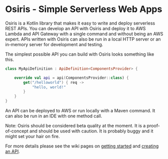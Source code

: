# Osiris - Simple Serverless Web Apps

Osiris is a Kotlin library that makes it easy to write and deploy serverless REST APIs. You can develop an API with Osiris and deploy it to AWS Lambda and API Gateway with a single command and without being an AWS expert. APIs written with Osiris can also be run in a local HTTP server or an in-memory server for development and testing.

The simplest possible API you can build with Osiris looks something like this.

```kotlin
class MyApiDefinition : ApiDefinition<ComponentsProvider> {

    override val api = api(ComponentsProvider::class) {
        get("/helloworld") { req ->
            "hello, world!"
        }
    }
}
```

An API can be deployed to AWS or run locally with a Maven command. It can also be run in an IDE with one method call.

Note: Osiris should be considered beta quality at the moment. It is a proof-of-concept and should be used with caution. It is probably buggy and it might set your hair on fire. 

For more details please see the wiki pages on [getting started](https://github.com/cjkent/osiris/wiki/Getting-Started) and [creating an API](https://github.com/cjkent/osiris/wiki/Creating-an-API).
